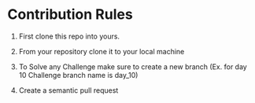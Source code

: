 # Contribution Rules

1. First clone this repo into yours.

2. From your repository clone it to your local machine

3. To Solve any Challenge make sure to create a new branch (Ex. for day 10 Challenge branch name is day_10)

4. Create a semantic pull request 

